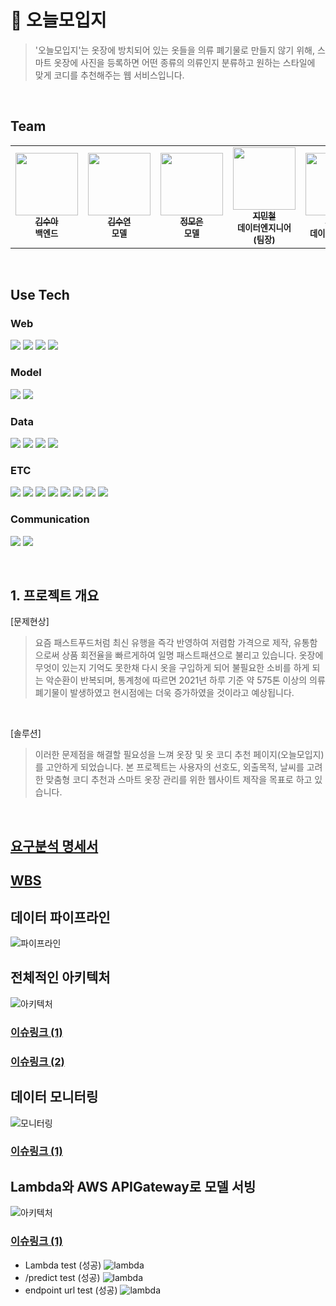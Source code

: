 # 🧣 오늘모입지
> '오늘모입지'는 옷장에 방치되어 있는 옷들을 의류 폐기물로 만들지 않기 위해, 스마트 옷장에 사진을 등록하면 어떤 종류의 의류인지 분류하고 원하는 스타일에 맞게 코디를 추천해주는 웹 서비스입니다.
<br/>

## Team
<table>
  <tbody>
    <tr>
      <td align="center"><a href="https://github.com/whatevereyewant"><img src="https://avatars.githubusercontent.com/u/145940008?v=4" width="100px;" alt=""/><br /><sub><b>김수아</b></sub></a><br /><sub><b>백엔드</b></sub><br /></td>
      <td align="center"><a href="https://github.com/suddy78"><img src="https://avatars.githubusercontent.com/u/113496210?v=4" width="100px;" alt=""/><br /><sub><b>김수연</b></sub></a><br /><sub><b>모델</b></sub><br /></td>
      <td align="center"><a href="https://github.com/jmeagnes"><img src="https://avatars.githubusercontent.com/u/151423959?v=4" width="100px;" alt=""/><br /><sub><b>정모은</b></sub></a><br /><sub><b>모델</b></sub><br /></td>
      <td align="center"><a href="https://github.com/jiminchur"><img src="https://avatars.githubusercontent.com/u/145955453?v=4" width="100px;" alt=""/><br /><sub><b>지민철</b></sub></a><br /><sub><b>데이터엔지니어(팀장)</b></sub><br /></td>
      <td align="center"><a href="https://github.com/ohyu628"><img src="https://avatars.githubusercontent.com/u/154876483?v=4" width="100px;" alt=""/><br /><sub><b>오유빈</b></sub></a><br /><sub><b>데이터엔지니어</b></sub><br /></td>
      <td align="center"><a href="https://github.com/jaechoi97"><img src="https://avatars.githubusercontent.com/u/145918829?v=4" width="100px;" alt=""/><br /><sub><b>최재웅</b></sub></a><br /><sub><b>데이터분석</b></sub><br /></td>
    </tr>
  </tbody>
</table>
<br/>

## Use Tech
### Web
<img src="https://img.shields.io/badge/springboot-6DB33F?style=for-the-badge&logo=springboot&logoColor=white"> <img src="https://img.shields.io/badge/css-1572B6?style=for-the-badge&logo=css3&logoColor=white"> <img src="https://img.shields.io/badge/html5-E34F26?style=for-the-badge&logo=html5&logoColor=white"> <img src="https://img.shields.io/badge/javascript-F7DF1E?style=for-the-badge&logo=javascript&logoColor=black">

### Model
<!-- <div align=center> -->
<img src="https://img.shields.io/badge/googlecolab-F9AB00?style=for-the-badge&logo=googlecolab&logoColor=black"> <img src="https://img.shields.io/badge/aws rekognition-569A31?style=for-the-badge&logo=&logoColor=black">
<!-- </div> -->

### Data
<!-- <div align=center> -->
<img src="https://img.shields.io/badge/amazons3-569A31?style=for-the-badge&logo=amazons3&logoColor=black"> <img src="https://img.shields.io/badge/airflow-017CEE?style=for-the-badge&logo=apacheairflow&logoColor=black"> <img src="https://img.shields.io/badge/mariadb-003545?style=for-the-badge&logo=mariadb&logoColor=black"> <img src="https://img.shields.io/badge/selenium-43B02A?style=for-the-badge&logo=selenium&logoColor=black">
<!-- </div> -->

### ETC
<!-- <div align=center> -->
<img src="https://img.shields.io/badge/linux-FCC624?style=for-the-badge&logo=linux&logoColor=black"> <img src="https://img.shields.io/badge/ec2-FF9900?style=for-the-badge&logo=amazonec2&logoColor=black"> <img src="https://img.shields.io/badge/apigateway-FF4F8B?style=for-the-badge&logo=amazonapigateway&logoColor=black"> <img src="https://img.shields.io/badge/lambda-FF9900?style=for-the-badge&logo=awslambda&logoColor=black"> <img src="https://img.shields.io/badge/prometheus-E6522C?style=for-the-badge&logo=prometheus&logoColor=black"> <img src="https://img.shields.io/badge/grafana-F46800?style=for-the-badge&logo=grafana&logoColor=black"> <img src="https://img.shields.io/badge/docker-2496ED?style=for-the-badge&logo=docker&logoColor=black"> <img src="https://img.shields.io/badge/ubuntu-E95420?style=for-the-badge&logo=ubuntu&logoColor=black"> <!-- </div> -->

### Communication
<!-- <div align=center> -->
<img src="https://img.shields.io/badge/github-181717?style=for-the-badge&logo=github&logoColor=white"> <img src="https://img.shields.io/badge/slack-4A154B?style=for-the-badge&logo=slack&logoColor=white">
<!-- </div> -->
<br/>

## 1. 프로젝트 개요
[문제현상]

> 요즘 패스트푸드처럼 최신 유행을 즉각 반영하여 저렴함 가격으로 제작, 유통함으로써 상품 회전율을 빠르게하여 일명 패스트패션으로 불리고 있습니다. 옷장에 무엇이 있는지 기억도 못한채 다시 옷을 구입하게 되어 불필요한 소비를 하게 되는 악순환이 반복되며, 통계청에 따르면 2021년 하루 기준 약 575톤 이상의 의류 폐기물이 발생하였고 현시점에는 더욱 증가하였을 것이라고 예상됩니다.
<br/>

[솔루션]
> 이러한 문제점을 해결할 필요성을 느껴 옷장 및 옷 코디 추천 페이지(오늘모입지)를 고안하게 되었습니다. 본 프로젝트는 사용자의 선호도, 외출목적, 날씨를 고려한 맞춤형 코디 추천과 스마트 옷장 관리를 위한 웹사이트 제작을 목표로 하고 있습니다.
<br/>

## [요구분석 명세서](https://docs.google.com/document/d/1GnTlrJgWTk3o4aaLqI1ZXnLC5DrBan0ntmjrJnWubdo/edit)
## [WBS](https://docs.google.com/spreadsheets/d/1FakvPad7NTO7V1t1Nr_8PB-BNMYLDHi1/edit#gid=1543558811)
## 데이터 파이프라인
![파이프라인](/img/데이터파이프라인.png)
## 전체적인 아키텍처
![아키텍처](/img/아키텍처.png)
### [이슈링크 (1)](https://github.com/jiminchur/Recommend-Model_Closet-Cody/issues/4)
### [이슈링크 (2)](https://github.com/jiminchur/Recommend-Model_Closet-Cody/issues/5)
## 데이터 모니터링
![모니터링](/img/모니터링.png)
### [이슈링크 (1)](https://github.com/jiminchur/Recommend-Model_Closet-Cody/issues/12)
## Lambda와 AWS APIGateway로 모델 서빙
![아키텍처](/img/webserving01.png)
### [이슈링크 (1)](https://github.com/jiminchur/Recommend-Model_Closet-Cody/issues/18)
* Lambda test (성공)
![lambda](/img/ppt_lambda-test.gif)
* /predict test (성공)
![lambda](/img/ppt_-_predict-test%20(1).gif)
* endpoint url test (성공)
![lambda](/img/ppt_endpoint-url-test.gif)




